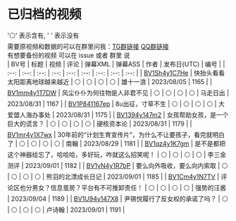 # 已归档的视频
'⚪' 表示含有, ' ' 表示没有  
需要原视频和数据的可以在群里问我：[TG群链接](https://t.me/NnWinter) [QQ群链接](https://qm.qq.com/q/hEU2gk1vfa)  
有想要备份的视频 可以在 issue 或者 群里 说  
| BV号 | 标题 | 视频 | 评论 | 弹幕XML | 弹幕ASS | 作者 | 发布日(UTC) | 编号 |
| :--: | :--: | :--: | :--: | :--: | :--: | :--: | :--: | :--: |
| [BV1Sh4y1C7He](https://www.bilibili.com/video/BV1Sh4y1C7He) | 快抬头看看太阳距离地球越来越近 | ⚪ | ⚪ | ⚪ | ⚪ | 雄十一浪 | 2023/08/05 | 1165 |
| [BV1mm4y1T7DW](https://www.bilibili.com/video/BV1mm4y1T7DW) | 风尘仆仆为何往物是人非君不见 | ⚪ | ⚪ | ⚪ | ⚪ | 马走日出 | 2023/08/31 | 1167 |
| [BV1P841167ep](https://www.bilibili.com/video/BV1P841167ep) | 8u出征，寸草不生 | ⚪ | ⚪ | ⚪ | ⚪ | 大爱盟人海办事处 | 2023/08/31 | 1175 |
| [BV1394y147m2](https://www.bilibili.com/video/BV1394y147m2) | 女孩帮助女孩，是一个巨大的谎言？ | ⚪ | ⚪ | ⚪ | ⚪ | 硬核资本论 | 2023/08/31 | 1179 |
| [BV1mr4y1X7wx](https://www.bilibili.com/video/BV1mr4y1X7wx) | 30年前的“计划生育宣传片”，为什么不让要孩子，看完就明白了 | ⚪ | ⚪ | ⚪ | ⚪ | 南翰 | 2023/08/29 | 1181 |
| [BV1qz4y1K7gm](https://www.bilibili.com/video/BV1qz4y1K7gm) | 是不是都把这个神器给忘了，哈哈哈，多好玩，咋就这么招笑呢！ | ⚪ | ⚪ | ⚪ | ⚪ | 李三金测评 | 2023/09/01 | 1182 |
| [BV1yN4y1R7bP](https://www.bilibili.com/video/BV1yN4y1R7bP) | 要么向外吸收，要么向内索取 | ⚪ | ⚪ | ⚪ | ⚪ | 熊羽的北漂成长日记 | 2023/09/01 | 1185 |
| [BV1Cm4y1N7TV](https://www.bilibili.com/video/BV1Cm4y1N7TV) | 评论区也分男女？信息茧房？平台有不可推卸责任！ | ⚪ | ⚪ | ⚪ | ⚪ | 强势的汪酱 | 2023/09/04 | 1189 |
| [BV1U94y147X8](https://www.bilibili.com/video/BV1U94y147X8) | 尹锡悦履行了反女权的承诺了吗？ | ⚪ | ⚪ | ⚪ | ⚪ | 卢诗翰 | 2023/09/01 | 1191 |
